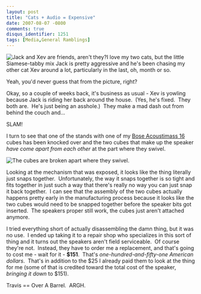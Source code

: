 ```yaml
---
layout: post
title: "Cats + Audio = Expensive"
date: 2007-08-07 -0800
comments: true
disqus_identifier: 1251
tags: [Media,General Ramblings]
---
```

![Jack and Xev are friends, aren't
they?](https://hyqi8g.dm2301.livefilestore.com/y2p-2UjWg-YCsoL1nOnihhlREHHPIxNv4ISS77erCNxbULxIfD7sKKlY9Fl7H4eefxdKMZiGGM8m31FrFP3yqHmtACS8ySs6Yw85awpRShKiY0/20070807catfriends.jpg?psid=1)I
love my two cats, but the little Siamese-tabby mix Jack is pretty
aggressive and he's been chasing my other cat Xev around a lot,
particularly in the last, oh, month or so.

Yeah, you'd never guess that from the picture, right?

Okay, so a couple of weeks back, it's business as usual - Xev is yowling
because Jack is riding her back around the house.  (Yes, he's fixed. 
They both are.  He's just being an asshole.)  They make a mad dash out
from behind the couch and...

SLAM!

I turn to see that one of the stands with one of my [Bose Acoustimass
16](http://www.bose.com/controller?event=VIEW_PRODUCT_PAGE_EVENT&product=am16_surround_index)
cubes has been knocked over and the two cubes that make up the speaker
*have come apart from each other* at the part where they swivel.

![The cubes are broken apart where they
swivel.](https://hyqi8g.dm2301.livefilestore.com/y2pGpvECRdtv8hI9kJG2r_2F_2Umb4brAzcbRZW_P1Fti6smgqf26TZl8ckRdbYx4JWrO0Q8CDsMdvfvra_c3GcW51HfPFzd9eEo7IqcOeJ948/20070807brokenspeaker.jpg?psid=1)

Looking at the mechanism that was exposed, it looks like the thing
literally just snaps together.  Unfortunately, the way it snaps together
is so tight and fits together in just such a way that there's really no
way you can just snap it back together.  I can see that the assembly of
the two cubes actually happens pretty early in the manufacturing process
because it looks like the two cubes would need to be snapped together
before the speaker bits got inserted.  The speakers proper still work,
the cubes just aren't attached anymore.

I tried everything short of actually disassembling the damn thing, but
it was no use.  I ended up taking it to a repair shop who specializes in
this sort of thing and it turns out the speakers aren't field
serviceable.  Of course they're not.  Instead, they have to order me a
replacement, and that's going to cost me - wait for it - **\$151**. 
That's *one-hundred-and-fifty-one American dollars*.  That's in addition
to the \$25 I already paid them to look at the thing for me (some of
that is credited toward the total cost of the speaker, *bringing it
down* to \$151).

Travis == Over A Barrel.  ARGH.

